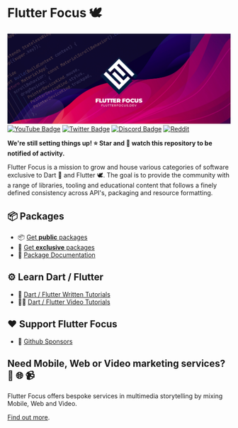 # Flutter Focus  🕊️

![Flutter Focus Cover](docs/images/cover2.png?raw=true)
[![YouTube Badge](https://img.shields.io/badge/YouTube-Channel-informational?style=flat&logo=youtube&logoColor=red&color=red)](https://youtube.com/@flutterfocus) [![Twitter Badge](https://img.shields.io/badge/@Twitter-Profile-informational?style=flat&logo=twitter&logoColor=lightblue&color=1CA2F1)](https://twitter.com/flutterfocus) [![Discord Badge](https://img.shields.io/discord/1048138797893828608?color=blue&label=Flutter%20Focus&logo=discord)](https://facebook.com/100087888923303) [![Reddit](https://img.shields.io/reddit/subreddit-subscribers/flutterfocus?color=red&label=Flutter%20Focus&logo=reddit)](https://reddit.com/flutterfocus)

**We're still setting things up! ⭐ Star and 👀 watch this repository to be notified of activity.**

Flutter Focus is a mission to grow and house various categories of software exclusive to Dart 🎯 and Flutter 🕊. The goal is to provide the community with a range of libraries, tooling and educational content that follows a finely defined consistency across API's, packaging and resource formatting.

## 📦 Packages
- 📦 [Get **public** packages](https://github.com/flutterfocus/ff-packages-public) 
- 🎁 [Get **exclusive** packages](https://github.com/sponsors/flutterfocus) 
- 📖 [Package Documentation](https://docs.page/flutterfocus/flutterfocus/)

## ⚙ Learn Dart / Flutter
- 📖 [Dart / Flutter Written Tutorials](https://docs.page/flutterfocus/flutterfocus/tutorials)
- 🧑‍🎓 [Dart / Flutter Video Tutorials](https://www.youtube.com/@flutterfocus) 

## ❤️  Support Flutter Focus 
- 🚀 [Github Sponsors](https://github.com/sponsors/flutterfocus)

## Need Mobile, Web or Video marketing services? 📱 🌐 📹
Flutter Focus offers bespoke services in multimedia storytelling by mixing Mobile, Web and Video.

[Find out more](https://flutterfocus.dev/services/).
